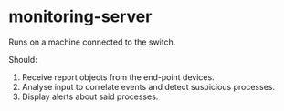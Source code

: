 monitoring-server
=================

Runs on a machine connected to the switch.

Should:

1) Receive report objects from the end-point devices. 
2) Analyse input to correlate events and detect suspicious processes.
3) Display alerts about said processes.
